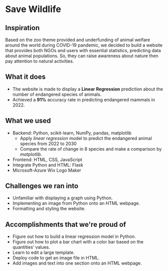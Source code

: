 # Save Wildlife



## Inspiration
Based on the zoo theme provided and underfunding of animal welfare around the world during COVID-19 pandemic, we decided to build a website that provides both NGOs and users with essential statistics, predicting data about animal populations. So, they can raise awareness about nature then pay attention to natural activities.

## What it does
- The website is made to display a **Linear Regression** prediction about the number of endangered species of animals.
- Achieved a **91%** accuracy rate in predicting endangered mammals in 2022.

## What we used
- Backend: Python, scikit-learn, NumPy, pandas, matplotlib
  - Apply *linear regression* model to predict the endangered animal species from 2022 to 2030
  - Compare the rate of change in 8 species and make a comparison by *matplotlib*.
- Frontend: HTML, CSS, JavaScript
- Integrate Python and HTML: Flask
- Microsoft-Azure Wix Logo Maker

## Challenges we ran into
- Unfamiliar with displaying a graph using Python.
- Implementing an image from Python onto an HTML webpage.
- Formatting and styling the website.

## Accomplishments that we're proud of
- Figure out how to build a linear regression model in Python.
- Figure out how to plot a bar chart with a color bar based on the quantities’ values.
- Learn to edit a large template.
- Deploy code to get an image file in HTML.
- Add images and text into one section onto an HTML webpage.

